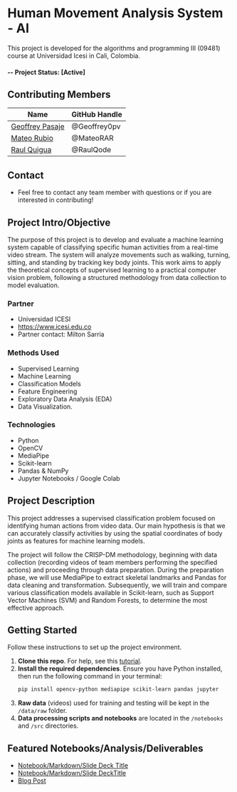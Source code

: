 # Human Movement Analysis System - AI
This project is developed for the algorithms and programming III (09481) course at Universidad Icesi in Cali, Colombia.

#### -- Project Status: [Active]

## Contributing Members

|Name     |  GitHub Handle   | 
|---------|-----------------|
|[Geoffrey Pasaje](https://github.com/[Geoffrey0pv]) |     @Geoffrey0pv    |
|[Mateo Rubio](https://github.com/[MateoRAR])| @MateoRAR        |
|[Raul Quigua](https://github.com/[RaulQode]) |     @RaulQode    |

## Contact
* Feel free to contact any team member with questions or if you are interested in contributing!

## Project Intro/Objective

The purpose of this project is to develop and evaluate a machine learning system capable of classifying specific human activities from a real-time video stream. The system will analyze movements such as walking, turning, sitting, and standing by tracking key body joints. This work aims to apply the theoretical concepts of supervised learning to a practical computer vision problem, following a structured methodology from data collection to model evaluation.

### Partner

* Universidad ICESI
* https://www.icesi.edu.co
* Partner contact: Milton Sarria

### Methods Used
* Supervised Learning
* Machine Learning
* Classification Models
* Feature Engineering
* Exploratory Data Analysis (EDA)
* Data Visualization.

### Technologies
* Python
* OpenCV
* MediaPipe
* Scikit-learn
* Pandas & NumPy
* Jupyter Notebooks / Google Colab

## Project Description
This project addresses a supervised classification problem focused on identifying human actions from video data. Our main hypothesis is that we can accurately classify activities by using the spatial coordinates of body joints as features for machine learning models.

The project will follow the CRISP-DM methodology, beginning with data collection (recording videos of team members performing the specified actions) and proceeding through data preparation. During the preparation phase, we will use MediaPipe to extract skeletal landmarks and Pandas for data cleaning and transformation. Subsequently, we will train and compare various classification models available in Scikit-learn, such as Support Vector Machines (SVM) and Random Forests, to determine the most effective approach.

## Getting Started

Follow these instructions to set up the project environment.

1.  **Clone this repo**. For help, see this [tutorial](https://help.github.com/articles/cloning-a-repository/).
2.  **Install the required dependencies**. Ensure you have Python installed, then run the following command in your terminal:
    ```bash
    pip install opencv-python mediapipe scikit-learn pandas jupyter
    ```
3.  **Raw data** (videos) used for training and testing will be kept in the `/data/raw` folder.
4.  **Data processing scripts and notebooks** are located in the `/notebooks` and `/src` directories.


## Featured Notebooks/Analysis/Deliverables
* [Notebook/Markdown/Slide Deck Title](link)
* [Notebook/Markdown/Slide DeckTitle](link)
* [Blog Post](link)






